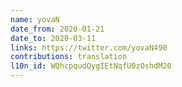 ```yaml
---
name: yovaN
date_from: 2020-01-21
date_to: 2020-03-11
links: https://twitter.com/yovaN490
contributions: translation
l10n_id: WQhcpqudQygIEtNqfU0zOshdM20
---
```

